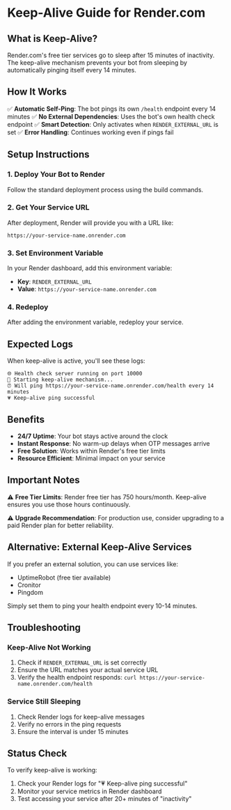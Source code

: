 # Keep-Alive Guide for Render.com

## What is Keep-Alive?

Render.com's free tier services go to sleep after 15 minutes of inactivity. The keep-alive mechanism prevents your bot from sleeping by automatically pinging itself every 14 minutes.

## How It Works

✅ **Automatic Self-Ping**: The bot pings its own `/health` endpoint every 14 minutes
✅ **No External Dependencies**: Uses the bot's own health check endpoint
✅ **Smart Detection**: Only activates when `RENDER_EXTERNAL_URL` is set
✅ **Error Handling**: Continues working even if pings fail

## Setup Instructions

### 1. Deploy Your Bot to Render
Follow the standard deployment process using the build commands.

### 2. Get Your Service URL
After deployment, Render will provide you with a URL like:
```
https://your-service-name.onrender.com
```

### 3. Set Environment Variable
In your Render dashboard, add this environment variable:
- **Key**: `RENDER_EXTERNAL_URL`
- **Value**: `https://your-service-name.onrender.com`

### 4. Redeploy
After adding the environment variable, redeploy your service.

## Expected Logs

When keep-alive is active, you'll see these logs:
```
🌐 Health check server running on port 10000
🔄 Starting keep-alive mechanism...
⏰ Will ping https://your-service-name.onrender.com/health every 14 minutes
💗 Keep-alive ping successful
```

## Benefits

- **24/7 Uptime**: Your bot stays active around the clock
- **Instant Response**: No warm-up delays when OTP messages arrive
- **Free Solution**: Works within Render's free tier limits
- **Resource Efficient**: Minimal impact on your service

## Important Notes

⚠️ **Free Tier Limits**: Render free tier has 750 hours/month. Keep-alive ensures you use those hours continuously.

⚠️ **Upgrade Recommendation**: For production use, consider upgrading to a paid Render plan for better reliability.

## Alternative: External Keep-Alive Services

If you prefer an external solution, you can use services like:
- UptimeRobot (free tier available)
- Cronitor
- Pingdom

Simply set them to ping your health endpoint every 10-14 minutes.

## Troubleshooting

### Keep-Alive Not Working
1. Check if `RENDER_EXTERNAL_URL` is set correctly
2. Ensure the URL matches your actual service URL
3. Verify the health endpoint responds: `curl https://your-service-name.onrender.com/health`

### Service Still Sleeping
1. Check Render logs for keep-alive messages
2. Verify no errors in the ping requests
3. Ensure the interval is under 15 minutes

## Status Check

To verify keep-alive is working:
1. Check your Render logs for "💗 Keep-alive ping successful"
2. Monitor your service metrics in Render dashboard
3. Test accessing your service after 20+ minutes of "inactivity"